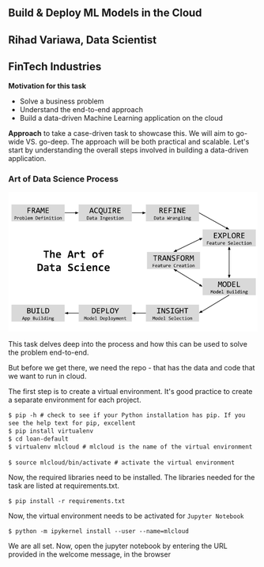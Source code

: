 ## Build & Deploy ML Models in the Cloud
## Rihad Variawa, Data Scientist
## FinTech Industries


**Motivation for this task**

- Solve a business problem
- Understand the end-to-end approach
- Build a data-driven Machine Learning application on the cloud

**Approach** to take a case-driven task to showcase this. We will aim to go-wide VS. go-deep. The approach will be both practical and scalable. Let's start by understanding the overall steps involved in building a data-driven application.


### Art of Data Science Process

![](static/datascience.png)

This task delves deep into the process and how this can be used to solve the problem end-to-end.


But before we get there, we need the repo - that has the data and code that we want to run in cloud.


The first step is to create a virtual environment. It's good practice to create a separate environment for each project.

    $ pip -h # check to see if your Python installation has pip. If you see the help text for pip, excellent
    $ pip install virtualenv
    $ cd loan-default
    $ virtualenv mlcloud # mlcloud is the name of the virtual environment

    $ source mlcloud/bin/activate # activate the virtual environment

Now, the required libraries need to be installed. The libraries needed for the task are listed at requirements.txt.

    $ pip install -r requirements.txt

Now, the virtual environment needs to be activated for `Jupyter Notebook`

    $ python -m ipykernel install --user --name=mlcloud


We are all set. Now, open the jupyter notebook by entering the URL provided in the welcome message, in the browser
